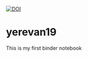 [![DOI](https://www.zenodo.org/badge/211260745.svg)](https://www.zenodo.org/badge/latestdoi/211260745)
# yerevan19
This is my first binder notebook
